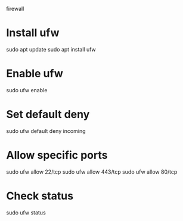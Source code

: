 firewall 
# Install ufw
sudo apt update
sudo apt install ufw

# Enable ufw
sudo ufw enable

# Set default deny
sudo ufw default deny incoming

# Allow specific ports
sudo ufw allow 22/tcp
sudo ufw allow 443/tcp
sudo ufw allow 80/tcp

# Check status
sudo ufw status
